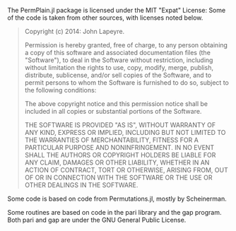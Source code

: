 The PermPlain.jl package is licensed under the MIT "Expat" License:
Some of the code is taken from other sources, with licenses noted below.

> Copyright (c) 2014: John Lapeyre.
>
> Permission is hereby granted, free of charge, to any person obtaining
> a copy of this software and associated documentation files (the
> "Software"), to deal in the Software without restriction, including
> without limitation the rights to use, copy, modify, merge, publish,
> distribute, sublicense, and/or sell copies of the Software, and to
> permit persons to whom the Software is furnished to do so, subject to
> the following conditions:
>
> The above copyright notice and this permission notice shall be
> included in all copies or substantial portions of the Software.
>
> THE SOFTWARE IS PROVIDED "AS IS", WITHOUT WARRANTY OF ANY KIND,
> EXPRESS OR IMPLIED, INCLUDING BUT NOT LIMITED TO THE WARRANTIES OF
> MERCHANTABILITY, FITNESS FOR A PARTICULAR PURPOSE AND NONINFRINGEMENT.
> IN NO EVENT SHALL THE AUTHORS OR COPYRIGHT HOLDERS BE LIABLE FOR ANY
> CLAIM, DAMAGES OR OTHER LIABILITY, WHETHER IN AN ACTION OF CONTRACT,
> TORT OR OTHERWISE, ARISING FROM, OUT OF OR IN CONNECTION WITH THE
> SOFTWARE OR THE USE OR OTHER DEALINGS IN THE SOFTWARE.


Some code is based on code from Permutations.jl, mostly by Scheinerman.

Some routines are based on code in the pari library and the gap program.
Both pari and gap are under the GNU General Public License.
